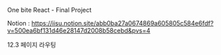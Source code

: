 One bite React - Final Project

Notion : https://iisu.notion.site/abb0ba27a0674869a605805c584e6fdf?v=500ea6bf131d46e28147d2008b58cebd&pvs=4

12.3 페이지 라우팅
